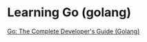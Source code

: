 # Learning Go (golang)

[Go: The Complete Developer's Guide (Golang)](https://www.udemy.com/go-the-complete-developers-guide/)
